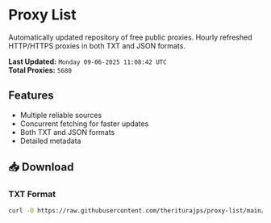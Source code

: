 # Proxy List

Automatically updated repository of free public proxies. Hourly refreshed HTTP/HTTPS proxies in both TXT and JSON formats.

**Last Updated:** `Monday 09-06-2025 11:08:42 UTC`  
**Total Proxies:** `5680`

## Features
- Multiple reliable sources
- Concurrent fetching for faster updates
- Both TXT and JSON formats
- Detailed metadata

## 📥 Download

### TXT Format
```bash
curl -O https://raw.githubusercontent.com/theriturajps/proxy-list/main/proxies.txt